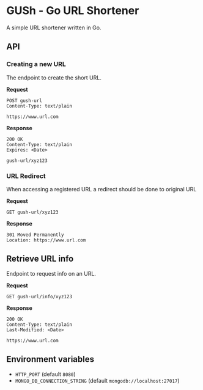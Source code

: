 # GUSh - Go URL Shortener

A simple URL shortener written in Go.

## API

### Creating a new URL
The endpoint to create the short URL.

**Request**

    POST gush-url
    Content-Type: text/plain
    
    https://www.url.com

**Response**

    200 OK
    Content-Type: text/plain
    Expires: <Date>
    
    gush-url/xyz123

### URL Redirect

When accessing a registered URL a redirect should be done to original URL

**Request**

    GET gush-url/xyz123

**Response**

    301 Moved Permanently
    Location: https://www.url.com

## Retrieve URL info

Endpoint to request info on an URL.

**Request**

    GET gush-url/info/xyz123

**Response**

    200 OK
    Content-Type: text/plain
    Last-Modified: <Date>
    
    https://www.url.com


## Environment variables

- `HTTP_PORT` (default `8080`)
- `MONGO_DB_CONNECTION_STRING` (default `mongodb://localhost:27017`)